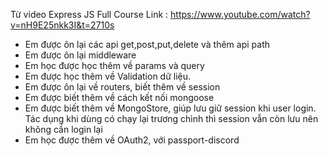 Từ video Express JS Full Course
Link : https://www.youtube.com/watch?v=nH9E25nkk3I&t=2710s

- Em được ôn lại các api get,post,put,delete và thêm api path
- Em được ôn lại middleware
- Em học được học thêm về params và query
- Em được học thêm về Validation dữ liệu.
- Em được ôn lại về routers, biết thêm về session
- Em được biết thêm về cách kết nối mongoose
- Em được biết thêm về MongoStore, giúp lưu giữ session khi user login. Tác dụng khi dùng có chạy lại trương chình thì session vẫn còn lưu nên không cần login lại
- Em học được thêm về OAuth2, với passport-discord
